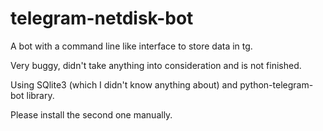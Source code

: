 # telegram-netdisk-bot
A bot with a command line like interface to store data in tg.

Very buggy, didn't take anything into consideration and is not finished.

Using SQlite3 (which I didn't know anything about) and python-telegram-bot library.

Please install the second one manually.
